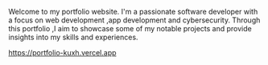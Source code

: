 Welcome to my portfolio website. I'm a passionate software developer with a focus on web development 
,app development and cybersecurity. Through this portfolio ,I aim to showcase some of my notable projects
and provide insights into my skills and experiences.
 
https://portfolio-kuxh.vercel.app
